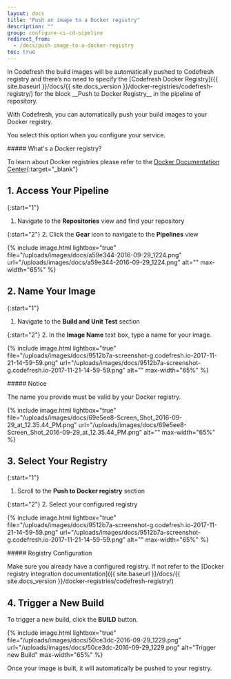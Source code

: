 ```yaml
---
layout: docs
title: "Push an image to a Docker registry"
description: ""
group: configure-ci-cd-pipeline
redirect_from:
  - /docs/push-image-to-a-docker-registry
toc: true
---
```


<div class="bd-callout bd-callout-info" markdown="1">
In Codefresh the build images will be automatically pushed to Codefresh registry and there’s no need to specify the [Codefresh Docker Registry]({{ site.baseurl }}/docs/{{ site.docs_version }}/docker-registries/codefresh-registry/) for the block __Push to Docker Registry__ in the pipeline of repository.
</div>

With Codefresh, you can automatically push your build images to your Docker registry.

You select this option when you configure your service.

<div class="bd-callout bd-callout-info" markdown="1">
##### What's a Docker registry?

To learn about Docker registries please refer to the [Docker Documentation Center](https://docs.docker.com/registry/){:target="_blank"}
</div>

## 1. Access Your Pipeline
{:start="1"}
1. Navigate to the **Repositories** view and find your repository

{:start="2"}
2. Click the **Gear** icon to navigate to the **Pipelines** view

{% include image.html lightbox="true" file="/uploads/images/docs/a59e344-2016-09-29_1224.png" url="/uploads/images/docs/a59e344-2016-09-29_1224.png" alt="" max-width="65%" %}

## 2. Name Your Image
{:start="1"}
1. Navigate to the **Build and Unit Test** section

{:start="2"}
2. In the **Image Name** text box, type a name for your image.

{% include image.html lightbox="true" file="/uploads/images/docs/9512b7a-screenshot-g.codefresh.io-2017-11-21-14-59-59.png" url="/uploads/images/docs/9512b7a-screenshot-g.codefresh.io-2017-11-21-14-59-59.png" alt="" max-width="65%" %}

<div class="bd-callout bd-callout-warning" markdown="1">
##### Notice

The name you provide must be valid by your Docker registry.
</div>

{% include image.html lightbox="true" file="/uploads/images/docs/69e5ee8-Screen_Shot_2016-09-29_at_12.35.44_PM.png" url="/uploads/images/docs/69e5ee8-Screen_Shot_2016-09-29_at_12.35.44_PM.png" alt="" max-width="65%" %}

## 3. Select Your Registry

{:start="1"}
1. Scroll to the **Push to Docker registry** section

{:start="2"}
2. Select your configured registry

{% include image.html lightbox="true" file="/uploads/images/docs/9512b7a-screenshot-g.codefresh.io-2017-11-21-14-59-59.png" url="/uploads/images/docs/9512b7a-screenshot-g.codefresh.io-2017-11-21-14-59-59.png" alt="" max-width="65%" %}

<div class="bd-callout bd-callout-info" markdown="1">
##### Registry Configuration

Make sure you already have a configured registry. If not refer to the [Docker registry integration documentation]({{ site.baseurl }}/docs/{{ site.docs_version }}/docker-registries/codefresh-registry/)
</div>

## 4. Trigger a New Build

To trigger a new build, click the **BUILD** button.

{% include image.html lightbox="true" file="/uploads/images/docs/50ce3dc-2016-09-29_1229.png" url="/uploads/images/docs/50ce3dc-2016-09-29_1229.png" alt="Trigger new Build" max-width="65%" %}

Once your image is built, it will automatically be pushed to your registry.
